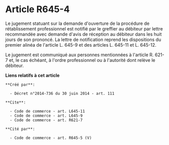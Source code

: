 # Article R645-4

Le jugement statuant sur la demande d'ouverture de la procédure de rétablissement professionnel est notifié par le greffier
au débiteur par lettre recommandée avec demande d'avis de réception au débiteur dans les huit jours de son prononcé. La
lettre de notification reprend les dispositions du premier alinéa de l'article L. 645-9 et des articles L. 645-11 et L.
645-12. 

Le jugement est communiqué aux personnes mentionnées à l'article R. 621-7 et, le cas échéant, à l'ordre professionnel ou à
l'autorité dont relève le débiteur.

**Liens relatifs à cet article**

	**Créé par**:

	  - Décret n°2014-736 du 30 juin 2014 - art. 111

	**Cite**:

	  - Code de commerce - art. L645-11
	  - Code de commerce - art. L645-9
	  - Code de commerce - art. R621-7

	**Cité par**:

	  - Code de commerce - art. R645-5 (V)
